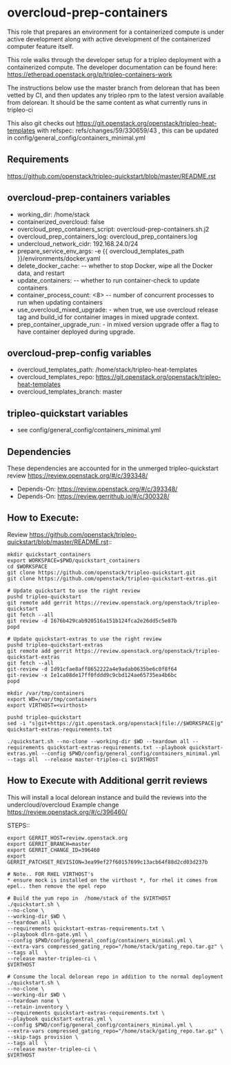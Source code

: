 overcloud-prep-containers
=========

This role that prepares an environment for a containerized compute is under active development along
with active development of the containerized computer feature itself.

This role walks through the developer setup for a tripleo deployment with a containerized compute.
The developer documentation can be found here: https://etherpad.openstack.org/p/tripleo-containers-work

The instructions below use the master branch from delorean that has been vetted by CI, and then updates
any tripleo rpm to the latest version available from delorean.  It should be the same content as what
currently runs in tripleo-ci

This also git checks out https://git.openstack.org/openstack/tripleo-heat-templates
with refspec: refs/changes/59/330659/43 , this can be updated in config/general_config/containers_minimal.yml


Requirements
------------

https://github.com/openstack/tripleo-quickstart/blob/master/README.rst


overcloud-prep-containers variables
--------------

* working_dir: /home/stack
* containerized_overcloud: false
* overcloud_prep_containers_script: overcloud-prep-containers.sh.j2
* overcloud_prep_containers_log: overcloud_prep_containers.log
* undercloud_network_cidr: 192.168.24.0/24
* prepare_service_env_args: -e {{ overcloud_templates_path }}/environments/docker.yaml
* delete_docker_cache: <false> -- whether to stop Docker, wipe all the Docker data, and restart
* update_containers: <false> -- whether to run container-check to update containers
* container_process_count: <8> -- number of concurrent processes to run when updating containers
* use_overcloud_mixed_upgrade: <false> - when true, we use overcloud release tag and build_id for
                                         container images in mixed upgrade context.
* prep_container_upgrade_run: <false> - in mixed version upgrade offer a flag to have container
                                        deployed during upgrade.

overcloud-prep-config variables
-------------------------------

* overcloud_templates_path: /home/stack/tripleo-heat-templates
* overcloud_templates_repo: https://git.openstack.org/openstack/tripleo-heat-templates
* overcloud_templates_branch: master


tripleo-quickstart variables
----------------------------

* see config/general_config/containers_minimal.yml



Dependencies
------------

These dependencies are accounted for in the unmerged tripleo-quickstart review https://review.openstack.org/#/c/393348/

* Depends-On: https://review.openstack.org/#/c/393348/
* Depends-On: https://review.gerrithub.io/#/c/300328/

How to Execute:
---------------
Review https://github.com/openstack/tripleo-quickstart/blob/master/README.rst::

    mkdir quickstart_containers
    export WORKSPACE=$PWD/quickstart_containers
    cd $WORKSPACE
    git clone https://github.com/openstack/tripleo-quickstart.git
    git clone https://github.com/openstack/tripleo-quickstart-extras.git

    # Update quickstart to use the right review
    pushd tripleo-quickstart
    git remote add gerrit https://review.openstack.org/openstack/tripleo-quickstart
    git fetch --all
    git review -d I676b429cab920516a151b124fca2e26dd5c5e87b
    popd

    # Update quickstart-extras to use the right review
    pushd tripleo-quickstart-extras
    git remote add gerrit https://review.openstack.org/openstack/tripleo-quickstart-extras
    git fetch --all
    git-review -d Id91cfae8aff8652222a4e9adab0635be6c0f8f64
    git-review -x Ie1ca08de17ff0fddd9c9cbd124ae65735ea4b6bc
    popd

    mkdir /var/tmp/containers
    export WD=/var/tmp/containers
    export VIRTHOST=<virthost>

    pushd tripleo-quickstart
    sed -i "s|git+https://git.openstack.org/openstack|file://$WORKSPACE|g" quickstart-extras-requirements.txt

    ./quickstart.sh --no-clone --working-dir $WD --teardown all --requirements quickstart-extras-requirements.txt --playbook quickstart-extras.yml --config $PWD/config/general_config/containers_minimal.yml --tags all  --release master-tripleo-ci $VIRTHOST

How to Execute with Additional gerrit reviews
---------------------------------------------

This will install a local delorean instance and build the reviews into the undercloud/overcloud
Example change https://review.openstack.org/#/c/396460/

STEPS::

    export GERRIT_HOST=review.openstack.org
    export GERRIT_BRANCH=master
    export GERRIT_CHANGE_ID=396460
    export GERRIT_PATCHSET_REVISION=3ea99ef27f60157699c13acb64f88d2cd03d237b

    # Note.. FOR RHEL VIRTHOST's
    * ensure mock is installed on the virthost *, for rhel it comes from epel.. then remove the epel repo

    # Build the yum repo in  /home/stack of the $VIRTHOST
    ./quickstart.sh \
    --no-clone \
    --working-dir $WD \
    --teardown all \
    --requirements quickstart-extras-requirements.txt \
    --playbook dlrn-gate.yml \
    --config $PWD/config/general_config/containers_minimal.yml \
    --extra-vars compressed_gating_repo="/home/stack/gating_repo.tar.gz" \
    --tags all  \
    --release master-tripleo-ci \
    $VIRTHOST

    # Consume the local delorean repo in addition to the normal deployment
    ./quickstart.sh \
    --no-clone \
    --working-dir $WD \
    --teardown none \
    --retain-inventory \
    --requirements quickstart-extras-requirements.txt \
    --playbook quickstart-extras.yml \
    --config $PWD/config/general_config/containers_minimal.yml \
    --extra-vars compressed_gating_repo="/home/stack/gating_repo.tar.gz" \
    --skip-tags provision \
    --tags all  \
    --release master-tripleo-ci \
    $VIRTHOST
